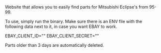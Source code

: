 Website that allows you to easily find parts for Mitsubishi Eclipse's from 95-99. 

To use, simply run the binary. Make sure there is an ENV file with the following data next to it, in case you want EBAY to work.

EBAY_CLIENT_ID=""
EBAY_CLIENT_SECRET=""

Parts older than 3 days are automatically deleted.
